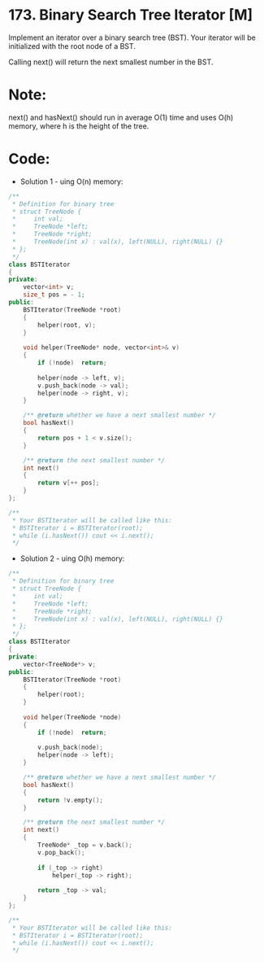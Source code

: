 # 173. Binary Search Tree Iterator [M]
Implement an iterator over a binary search tree (BST). Your iterator will be initialized with the root node of a BST.

Calling next() will return the next smallest number in the BST.

# Note: 
next() and hasNext() should run in average O(1) time and uses O(h) memory, where h is the height of the tree.

# Code:
- Solution 1 - uing O(n) memory:
```c++
/**
 * Definition for binary tree
 * struct TreeNode {
 *     int val;
 *     TreeNode *left;
 *     TreeNode *right;
 *     TreeNode(int x) : val(x), left(NULL), right(NULL) {}
 * };
 */
class BSTIterator 
{
private:
    vector<int> v;
    size_t pos = - 1;
public:
    BSTIterator(TreeNode *root) 
    {
        helper(root, v);
    }
    
    void helper(TreeNode* node, vector<int>& v)
    {
        if (!node)  return;
        
        helper(node -> left, v);
        v.push_back(node -> val);        
        helper(node -> right, v);
    }

    /** @return whether we have a next smallest number */
    bool hasNext() 
    {
        return pos + 1 < v.size();
    }

    /** @return the next smallest number */
    int next() 
    {
        return v[++ pos];
    }
};

/**
 * Your BSTIterator will be called like this:
 * BSTIterator i = BSTIterator(root);
 * while (i.hasNext()) cout << i.next();
 */
 ```
 
- Solution 2 - uing O(h) memory:
```c++
/**
 * Definition for binary tree
 * struct TreeNode {
 *     int val;
 *     TreeNode *left;
 *     TreeNode *right;
 *     TreeNode(int x) : val(x), left(NULL), right(NULL) {}
 * };
 */
class BSTIterator 
{
private:
    vector<TreeNode*> v;
public:
    BSTIterator(TreeNode *root) 
    {
        helper(root);
    }
    
    void helper(TreeNode *node)
    {
        if (!node)  return;
        
        v.push_back(node);
        helper(node -> left);
    }

    /** @return whether we have a next smallest number */
    bool hasNext() 
    {
        return !v.empty();
    }

    /** @return the next smallest number */
    int next() 
    {
        TreeNode* _top = v.back();
        v.pop_back();
        
        if (_top -> right)
            helper(_top -> right);
            
        return _top -> val;
    }
};

/**
 * Your BSTIterator will be called like this:
 * BSTIterator i = BSTIterator(root);
 * while (i.hasNext()) cout << i.next();
 */
```
